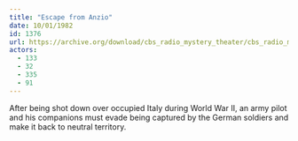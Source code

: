 ```yaml
---
title: "Escape from Anzio"
date: 10/01/1982
id: 1376
url: https://archive.org/download/cbs_radio_mystery_theater/cbs_radio_mystery_theater-1351-1399.zip/cbs_radio_mystery_theater-1351-1399%2Fcbsrmt_1376_escape_from_anzio.mp3
actors:
  - 133
  - 32
  - 335
  - 91
---
```

After being shot down over occupied Italy during World War II, an army pilot and his companions must evade being captured by the German soldiers and make it back to neutral territory.